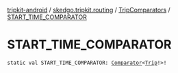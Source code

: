 [tripkit-android](../../index.md) / [skedgo.tripkit.routing](../index.md) / [TripComparators](index.md) / [START_TIME_COMPARATOR](./-s-t-a-r-t_-t-i-m-e_-c-o-m-p-a-r-a-t-o-r.md)

# START_TIME_COMPARATOR

`static val START_TIME_COMPARATOR: `[`Comparator`](https://docs.oracle.com/javase/7/docs/api/java/util/Comparator.html)`<`[`Trip`](../-trip/index.md)`!>!`